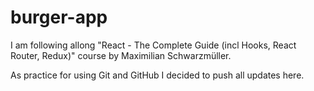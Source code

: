 # burger-app

I am following allong "React - The Complete Guide (incl Hooks, React Router, Redux)" course by  Maximilian Schwarzmüller. 

As practice for using Git and GitHub I decided to push all updates here.
